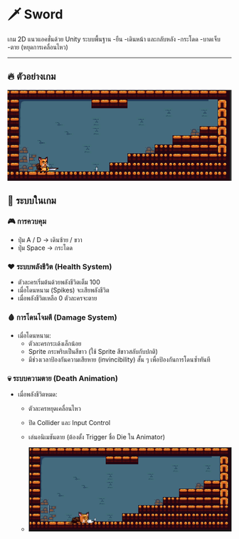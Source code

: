 # 🗡️ Sword

เกม 2D แนวแอคชั่นด้วย Unity  ระบบพื้นฐาน
-ยืน
-เดินหน้า และกลับหลัง
-กระโดด
-บาดเจ็บ
-ตาย (หยุดการเคลื่อนไหว)

---

## 🔥 ตัวอย่างเกม

![Screenshot](https://github.com/Jessadaruk/SwordMan/blob/main/Tab.png)


## 🧩 ระบบในเกม

### 🎮 การควบคุม
- ปุ่ม A / D → เดินซ้าย / ขวา
- ปุ่ม Space → กระโดด

### ❤️ ระบบพลังชีวิต (Health System)
- ตัวละครเริ่มต้นด้วยพลังชีวิตเต็ม 100
- เมื่อโดนหนาม (Spikes) จะเสียพลังชีวิต
- เมื่อพลังชีวิตเหลือ 0 ตัวละครจะตาย

### 🩸 การโดนโจมตี (Damage System)
- เมื่อโดนหนาม:
  - ตัวละครกระเด้งเล็กน้อย
  - Sprite กระพริบเป็นสีขาว (ใช้ Sprite สีขาวสลับกับปกติ)
  - มีช่วงเวลาป้องกันความเสียหาย (invincibility) สั้น ๆ เพื่อป้องกันการโดนซ้ำทันที

### 💀 ระบบความตาย (Death Animation)
- เมื่อพลังชีวิตหมด:
  - ตัวละครหยุดเคลื่อนไหว
  - ปิด Collider และ Input Control
  - เล่นอนิเมชันตาย (ต้องตั้ง Trigger ชื่อ Die ใน Animator)
 
  - ![Screenshot](https://github.com/Jessadaruk/SwordMan/blob/main/Death.png)



